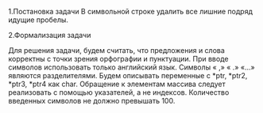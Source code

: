 1.Постановка задачи
В символьной строке удалить все лишние подряд идущие пробелы.

2.Формализация задачи

Для решения задачи, будем считать, что предложения и слова корректны с точки зрения орфографии и пунктуации. 
При вводе символов использовать только английский язык.
 Символы « ,» « .» «…» являются разделителями.
Будем описывать переменные c *ptr, *ptr2, *ptr3, *ptr4 как char. 
Обращение к элементам массива следует реализовать с помощью указателей, а не индексов.
Количество введенных символов не должно превышать 100.
